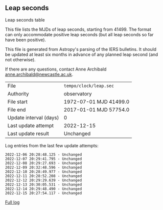 
## Leap seconds

Leap seconds table

This file lists the MJDs of leap seconds, starting from 41499.
The format can only accommodate positive leap seconds (but all
leap seconds so far have been positive).

This file is generated from Astropy's parsing of the IERS
bulletins. It should be updated at least six months in advance
of any planned leap second (and not otherwise).

If there are any questions, contact Anne Archibald
<anne.archibald@newcastle.ac.uk>.

|     |     |
|:--- |:--- |
| File | `tempo/clock/leap.sec` |
| Authority | observatory |
| File start | 1972-07-01 MJD 41499.0 |
| File end | 2017-01-01 MJD 57754.0 |
| Update interval (days) | 0 |
| Last update attempt | 2022-12-15 |
| Last update result | Unchanged |

Log entries from the last few update attempts:
```
2022-12-06 20:28:48.125 - Unchanged
2022-12-07 20:29:41.795 - Unchanged
2022-12-08 20:29:27.693 - Unchanged
2022-12-09 20:32:48.596 - Unchanged
2022-12-10 20:28:49.977 - Unchanged
2022-12-11 20:28:52.208 - Unchanged
2022-12-12 20:29:29.639 - Unchanged
2022-12-13 20:30:05.531 - Unchanged
2022-12-14 20:29:48.490 - Unchanged
2022-12-15 20:27:54.117 - Unchanged
```
[Full log](https://raw.githubusercontent.com/ipta/pulsar-clock-corrections/main/log/tempo/clock/leap.sec.log)
